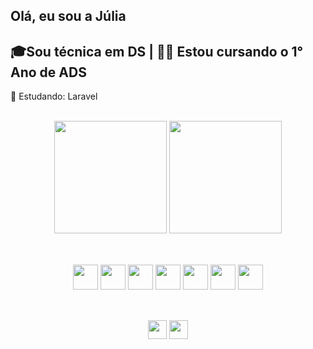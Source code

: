 ## Olá, eu sou a Júlia

## 🎓Sou técnica em DS | 👩‍💻 Estou cursando o 1° Ano de ADS

💬 Estudando: Laravel

<div align="center">
<br>

  <img height="180em" src="https://github-readme-stats.vercel.app/api?username=liabueno&show_icons=true&theme=tokyonight"/>

  <img height="180em" src="https://github-readme-stats.vercel.app/api/top-langs/?username=liabueno&layout=compact&theme=tokyonight"/>

</div>

##
<div style="display: inline_block" align="center"> <br>

  <img src="https://cdn.jsdelivr.net/gh/devicons/devicon@latest/icons/angularjs/angularjs-original.svg" height="40" witdh="50" />
  <img src="https://cdn.jsdelivr.net/gh/devicons/devicon@latest/icons/ionic/ionic-original.svg" height="40" witdh="50" />
  <img src="https://cdn.jsdelivr.net/gh/devicons/devicon@latest/icons/bootstrap/bootstrap-original.svg" height="40" witdh="50"/>
  <img src="https://cdn.jsdelivr.net/gh/devicons/devicon@latest/icons/php/php-original.svg" height="40" witdh="50" />
  <img src="https://cdn.jsdelivr.net/gh/devicons/devicon@latest/icons/javascript/javascript-original.svg" height="40" witdh="50" />
  <img src="https://cdn.jsdelivr.net/gh/devicons/devicon@latest/icons/mysql/mysql-original.svg" height="40" witdh="50"/>
  <img src="https://cdn.jsdelivr.net/gh/devicons/devicon@latest/icons/electron/electron-original.svg" height="40" witdh="50" />

</div>

##

<div style="display: inline_block" align="center"> <br>
  <a href="http://www.linkedin.com/in/j%C3%BAlia-bueno-93237830a"><img src="https://img.shields.io/badge/linkedin-%230077B5.svg?style=for-the-badge&logo=linkedin&logoColor=white" height="30" witdh="40"></a>
  <a href="juliabueno6@outlook.com"><img src="https://img.shields.io/badge/Microsoft_Outlook-0078D4?style=for-the-badge&logo=microsoft-outlook&logoColor=white" height="30" witdh="40"></a>
</div>
